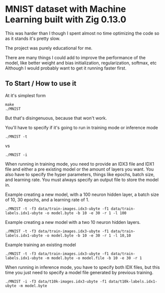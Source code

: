 # MNIST dataset with Machine Learning built with Zig 0.13.0

This was harder than I though I spent almost no time optimizing the code
so as it stands it's pretty slow.

The project was purely educational for me.

There are many things I could add to improve the performance of the model,
like better weight and bias initialization, regularization, softmax, etc
Although I would probably want to get it running faster first.

## To Start / How to use it

At it's simplest form

```
make
./MNIST
```

But that's disingenuous, because that won't work.

You'll have to specify if it's going to run in training mode or inference mode

```
./MNIST -t
```

vs

```
./MNIST -i
```

When running in training mode, you need to provide an IDX3 file and IDX1 file and
either a pre existing model or the amount of layers you want. You also have to
specify the hyper parameters, things like epochs, batch size, and learning rate.
You must always specify an output file to store the model in.

Example creating a new model, with a 100 neuron hidden layer, a batch size of 10, 30 epochs, and a learning rate of 1.

```
./MNIST -t -f3 data/train-images.idx3-ubyte -f1 data/train-labels.idx1-ubyte -o model.byte -b 10 -e 30 -r 1 -l 100
```

Example creating a new model with a two 10 neuron hidden layers.

```
./MNIST -t -f3 data/train-images.idx3-ubyte -f1 data/train-labels.idx1-ubyte -o model.byte -b 10 -e 30 -r 1 -l 10,10
```

Example training an existing model

```
./MNIST -t -f3 data/train-images.idx3-ubyte -f1 data/train-labels.idx1-ubyte -m model.byte -o model.file -b 10 -e 30 -r 1
```

When running in inference mode, you have to specify both IDX files, but this time you just need to specify
a model file generated by previous training.

```
./MNIST -i -f3 data/t10k-images.idx3-ubyte -f1 data/t10k-labels.idx1-ubyte -m model.byte
```
